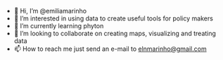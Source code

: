 - 👋 Hi, I’m @emiliamarinho
- 👀 I’m interested in using data to create useful tools for policy makers
- 🌱 I’m currently learning phyton
- 💞️ I’m looking to collaborate on creating maps, visualizing and treating data
- 📫 How to reach me just send an e-mail to elnmarinho@gmail.com

<!---
emiliamarinho/emiliamarinho is a ✨ special ✨ repository because its `README.md` (this file) appears on your GitHub profile.
You can click the Preview link to take a look at your changes.
--->
